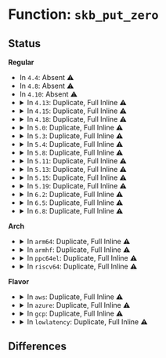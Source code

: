# Function: <code>skb_put_zero</code>

## Status
<b>Regular</b>
<ul>
<li>
In <code>4.4</code>: Absent ⚠️
</li>
<li>
In <code>4.8</code>: Absent ⚠️
</li>
<li>
In <code>4.10</code>: Absent ⚠️
</li>
<li>
<details>
<summary>In <code>4.13</code>: Duplicate, Full Inline ⚠️</summary>

**Collision:** Static Duplication

**Inline:** Full

**Transformation:** False

**Instances:**

```
In lib/nlattr.c (ffffffff814856f5)
Location: include/linux/skbuff.h:1945
Inline: True
Inline callers:
  - lib/nlattr.c:__nla_put_nohdr
  - lib/nlattr.c:nla_reserve_nohdr
```
```
In net/ipv6/mcast.c (ffffffff818b1194)
Location: include/linux/skbuff.h:1945
Inline: True
Inline callers:
  - net/ipv6/mcast.c:igmp6_send
```
```
In net/ncsi/ncsi-cmd.c (ffffffff818e6b7d)
Location: include/linux/skbuff.h:1945
Inline: True
Inline callers:
  - net/ncsi/ncsi-cmd.c:ncsi_cmd_handler_snfc
  - net/ncsi/ncsi-cmd.c:ncsi_cmd_handler_egmf
  - net/ncsi/ncsi-cmd.c:ncsi_cmd_handler_ebf
  - net/ncsi/ncsi-cmd.c:ncsi_cmd_handler_sma
  - net/ncsi/ncsi-cmd.c:ncsi_cmd_handler_ev
  - net/ncsi/ncsi-cmd.c:ncsi_cmd_handler_svf
  - net/ncsi/ncsi-cmd.c:ncsi_cmd_handler_sl
  - net/ncsi/ncsi-cmd.c:ncsi_cmd_handler_ae
  - net/ncsi/ncsi-cmd.c:ncsi_cmd_handler_rc
  - net/ncsi/ncsi-cmd.c:ncsi_cmd_handler_dc
  - net/ncsi/ncsi-cmd.c:ncsi_cmd_handler_sp
  - net/ncsi/ncsi-cmd.c:ncsi_cmd_handler_default
```
</details>
</li>
<li>
<details>
<summary>In <code>4.15</code>: Duplicate, Full Inline ⚠️</summary>

**Collision:** Static Duplication

**Inline:** Full

**Transformation:** False

**Instances:**

```
In lib/nlattr.c (ffffffff814c1885)
Location: include/linux/skbuff.h:2032
Inline: True
Inline callers:
  - lib/nlattr.c:__nla_put_nohdr
  - lib/nlattr.c:nla_reserve_nohdr
```
```
In net/ipv6/mcast.c (ffffffff819337e4)
Location: include/linux/skbuff.h:2032
Inline: True
Inline callers:
  - net/ipv6/mcast.c:igmp6_send
```
```
In net/ncsi/ncsi-cmd.c (ffffffff8196bf0d)
Location: include/linux/skbuff.h:2032
Inline: True
Inline callers:
  - net/ncsi/ncsi-cmd.c:ncsi_cmd_handler_snfc
  - net/ncsi/ncsi-cmd.c:ncsi_cmd_handler_egmf
  - net/ncsi/ncsi-cmd.c:ncsi_cmd_handler_ebf
  - net/ncsi/ncsi-cmd.c:ncsi_cmd_handler_sma
  - net/ncsi/ncsi-cmd.c:ncsi_cmd_handler_ev
  - net/ncsi/ncsi-cmd.c:ncsi_cmd_handler_svf
  - net/ncsi/ncsi-cmd.c:ncsi_cmd_handler_sl
  - net/ncsi/ncsi-cmd.c:ncsi_cmd_handler_ae
  - net/ncsi/ncsi-cmd.c:ncsi_cmd_handler_rc
  - net/ncsi/ncsi-cmd.c:ncsi_cmd_handler_dc
  - net/ncsi/ncsi-cmd.c:ncsi_cmd_handler_sp
  - net/ncsi/ncsi-cmd.c:ncsi_cmd_handler_default
```
</details>
</li>
<li>
<details>
<summary>In <code>4.18</code>: Duplicate, Full Inline ⚠️</summary>

**Collision:** Static Duplication

**Inline:** Full

**Transformation:** False

**Instances:**

```
In lib/nlattr.c (ffffffff814f25b5)
Location: include/linux/skbuff.h:2043
Inline: True
Inline callers:
  - lib/nlattr.c:__nla_put_nohdr
  - lib/nlattr.c:nla_reserve_nohdr
```
```
In net/ipv4/route.c (ffffffff818e71b2)
Location: include/linux/skbuff.h:2043
Inline: True
Inline callers:
  - net/ipv4/route.c:inet_rtm_getroute
  - net/ipv4/route.c:inet_rtm_getroute
  - net/ipv4/route.c:inet_rtm_getroute
```
```
In net/ipv6/mcast.c (ffffffff8198c17b)
Location: include/linux/skbuff.h:2043
Inline: True
Inline callers:
  - net/ipv6/mcast.c:igmp6_send
```
```
In net/ncsi/ncsi-cmd.c (ffffffff819c5995)
Location: include/linux/skbuff.h:2043
Inline: True
Inline callers:
  - net/ncsi/ncsi-cmd.c:ncsi_cmd_handler_snfc
  - net/ncsi/ncsi-cmd.c:ncsi_cmd_handler_egmf
  - net/ncsi/ncsi-cmd.c:ncsi_cmd_handler_ebf
  - net/ncsi/ncsi-cmd.c:ncsi_cmd_handler_sma
  - net/ncsi/ncsi-cmd.c:ncsi_cmd_handler_ev
  - net/ncsi/ncsi-cmd.c:ncsi_cmd_handler_svf
  - net/ncsi/ncsi-cmd.c:ncsi_cmd_handler_sl
  - net/ncsi/ncsi-cmd.c:ncsi_cmd_handler_ae
  - net/ncsi/ncsi-cmd.c:ncsi_cmd_handler_rc
  - net/ncsi/ncsi-cmd.c:ncsi_cmd_handler_dc
  - net/ncsi/ncsi-cmd.c:ncsi_cmd_handler_sp
  - net/ncsi/ncsi-cmd.c:ncsi_cmd_handler_default
```
</details>
</li>
<li>
<details>
<summary>In <code>5.0</code>: Duplicate, Full Inline ⚠️</summary>

**Collision:** Static Duplication

**Inline:** Full

**Transformation:** False

**Instances:**

```
In lib/nlattr.c (ffffffff815062e5)
Location: include/linux/skbuff.h:2121
Inline: True
Inline callers:
  - lib/nlattr.c:__nla_put_nohdr
  - lib/nlattr.c:nla_reserve_nohdr
```
```
In net/ipv4/route.c (ffffffff81914090)
Location: include/linux/skbuff.h:2121
Inline: True
Inline callers:
  - net/ipv4/route.c:inet_rtm_getroute
  - net/ipv4/route.c:inet_rtm_getroute
  - net/ipv4/route.c:inet_rtm_getroute
```
```
In net/ipv6/mcast.c (ffffffff819c2c02)
Location: include/linux/skbuff.h:2121
Inline: True
Inline callers:
  - net/ipv6/mcast.c:igmp6_send
```
```
In net/ncsi/ncsi-cmd.c (ffffffff819fcf22)
Location: include/linux/skbuff.h:2121
Inline: True
Inline callers:
  - net/ncsi/ncsi-cmd.c:ncsi_cmd_handler_oem
  - net/ncsi/ncsi-cmd.c:ncsi_cmd_handler_snfc
  - net/ncsi/ncsi-cmd.c:ncsi_cmd_handler_egmf
  - net/ncsi/ncsi-cmd.c:ncsi_cmd_handler_ebf
  - net/ncsi/ncsi-cmd.c:ncsi_cmd_handler_sma
  - net/ncsi/ncsi-cmd.c:ncsi_cmd_handler_ev
  - net/ncsi/ncsi-cmd.c:ncsi_cmd_handler_svf
  - net/ncsi/ncsi-cmd.c:ncsi_cmd_handler_sl
  - net/ncsi/ncsi-cmd.c:ncsi_cmd_handler_ae
  - net/ncsi/ncsi-cmd.c:ncsi_cmd_handler_rc
  - net/ncsi/ncsi-cmd.c:ncsi_cmd_handler_dc
  - net/ncsi/ncsi-cmd.c:ncsi_cmd_handler_sp
  - net/ncsi/ncsi-cmd.c:ncsi_cmd_handler_default
```
</details>
</li>
<li>
<details>
<summary>In <code>5.3</code>: Duplicate, Full Inline ⚠️</summary>

**Collision:** Static Duplication

**Inline:** Full

**Transformation:** False

**Instances:**

```
In lib/nlattr.c (ffffffff81534cb4)
Location: include/linux/skbuff.h:2209
Inline: True
Inline callers:
  - lib/nlattr.c:__nla_put_nohdr
  - lib/nlattr.c:nla_reserve_nohdr
```
```
In net/ipv4/route.c (ffffffff81976459)
Location: include/linux/skbuff.h:2209
Inline: True
Inline callers:
  - net/ipv4/route.c:inet_rtm_getroute
  - net/ipv4/route.c:inet_rtm_getroute
  - net/ipv4/route.c:inet_rtm_getroute
```
```
In net/ipv6/mcast.c (ffffffff81a31a19)
Location: include/linux/skbuff.h:2209
Inline: True
Inline callers:
  - net/ipv6/mcast.c:igmp6_send
```
```
In net/ncsi/ncsi-cmd.c (ffffffff81a6c1a3)
Location: include/linux/skbuff.h:2209
Inline: True
Inline callers:
  - net/ncsi/ncsi-cmd.c:ncsi_cmd_handler_oem
  - net/ncsi/ncsi-cmd.c:ncsi_cmd_handler_snfc
  - net/ncsi/ncsi-cmd.c:ncsi_cmd_handler_egmf
  - net/ncsi/ncsi-cmd.c:ncsi_cmd_handler_ebf
  - net/ncsi/ncsi-cmd.c:ncsi_cmd_handler_sma
  - net/ncsi/ncsi-cmd.c:ncsi_cmd_handler_ev
  - net/ncsi/ncsi-cmd.c:ncsi_cmd_handler_svf
  - net/ncsi/ncsi-cmd.c:ncsi_cmd_handler_sl
  - net/ncsi/ncsi-cmd.c:ncsi_cmd_handler_ae
  - net/ncsi/ncsi-cmd.c:ncsi_cmd_handler_rc
  - net/ncsi/ncsi-cmd.c:ncsi_cmd_handler_dc
  - net/ncsi/ncsi-cmd.c:ncsi_cmd_handler_sp
  - net/ncsi/ncsi-cmd.c:ncsi_cmd_handler_default
```
</details>
</li>
<li>
<details>
<summary>In <code>5.4</code>: Duplicate, Full Inline ⚠️</summary>

**Collision:** Static Duplication

**Inline:** Full

**Transformation:** False

**Instances:**

```
In lib/nlattr.c (ffffffff81555ae4)
Location: include/linux/skbuff.h:2223
Inline: True
Inline callers:
  - lib/nlattr.c:__nla_put_nohdr
  - lib/nlattr.c:nla_reserve_nohdr
```
```
In net/ipv4/route.c (ffffffff819ace69)
Location: include/linux/skbuff.h:2223
Inline: True
Inline callers:
  - net/ipv4/route.c:inet_rtm_getroute
  - net/ipv4/route.c:inet_rtm_getroute
  - net/ipv4/route.c:inet_rtm_getroute
```
```
In net/ipv6/mcast.c (ffffffff81a68569)
Location: include/linux/skbuff.h:2223
Inline: True
Inline callers:
  - net/ipv6/mcast.c:igmp6_send
```
```
In net/ncsi/ncsi-cmd.c (ffffffff81aa2b63)
Location: include/linux/skbuff.h:2223
Inline: True
Inline callers:
  - net/ncsi/ncsi-cmd.c:ncsi_cmd_handler_oem
  - net/ncsi/ncsi-cmd.c:ncsi_cmd_handler_snfc
  - net/ncsi/ncsi-cmd.c:ncsi_cmd_handler_egmf
  - net/ncsi/ncsi-cmd.c:ncsi_cmd_handler_ebf
  - net/ncsi/ncsi-cmd.c:ncsi_cmd_handler_sma
  - net/ncsi/ncsi-cmd.c:ncsi_cmd_handler_ev
  - net/ncsi/ncsi-cmd.c:ncsi_cmd_handler_svf
  - net/ncsi/ncsi-cmd.c:ncsi_cmd_handler_sl
  - net/ncsi/ncsi-cmd.c:ncsi_cmd_handler_ae
  - net/ncsi/ncsi-cmd.c:ncsi_cmd_handler_rc
  - net/ncsi/ncsi-cmd.c:ncsi_cmd_handler_dc
  - net/ncsi/ncsi-cmd.c:ncsi_cmd_handler_sp
  - net/ncsi/ncsi-cmd.c:ncsi_cmd_handler_default
```
</details>
</li>
<li>
<details>
<summary>In <code>5.8</code>: Duplicate, Full Inline ⚠️</summary>

**Collision:** Static Duplication

**Inline:** Full

**Transformation:** False

**Instances:**

```
In lib/nlattr.c (ffffffff815de874)
Location: include/linux/skbuff.h:2246
Inline: True
Inline callers:
  - lib/nlattr.c:__nla_put_nohdr
  - lib/nlattr.c:nla_reserve_nohdr
```
```
In net/ipv4/route.c (ffffffff81a9242f)
Location: include/linux/skbuff.h:2246
Inline: True
Inline callers:
  - net/ipv4/route.c:inet_rtm_getroute_build_skb
  - net/ipv4/route.c:inet_rtm_getroute_build_skb
  - net/ipv4/route.c:inet_rtm_getroute_build_skb
```
```
In net/ipv6/mcast.c (ffffffff81b61839)
Location: include/linux/skbuff.h:2246
Inline: True
Inline callers:
  - net/ipv6/mcast.c:igmp6_send
```
```
In net/ncsi/ncsi-cmd.c (ffffffff81b9e663)
Location: include/linux/skbuff.h:2246
Inline: True
Inline callers:
  - net/ncsi/ncsi-cmd.c:ncsi_cmd_handler_oem
  - net/ncsi/ncsi-cmd.c:ncsi_cmd_handler_snfc
  - net/ncsi/ncsi-cmd.c:ncsi_cmd_handler_egmf
  - net/ncsi/ncsi-cmd.c:ncsi_cmd_handler_ebf
  - net/ncsi/ncsi-cmd.c:ncsi_cmd_handler_sma
  - net/ncsi/ncsi-cmd.c:ncsi_cmd_handler_ev
  - net/ncsi/ncsi-cmd.c:ncsi_cmd_handler_svf
  - net/ncsi/ncsi-cmd.c:ncsi_cmd_handler_sl
  - net/ncsi/ncsi-cmd.c:ncsi_cmd_handler_ae
  - net/ncsi/ncsi-cmd.c:ncsi_cmd_handler_rc
  - net/ncsi/ncsi-cmd.c:ncsi_cmd_handler_dc
  - net/ncsi/ncsi-cmd.c:ncsi_cmd_handler_sp
  - net/ncsi/ncsi-cmd.c:ncsi_cmd_handler_default
```
</details>
</li>
<li>
<details>
<summary>In <code>5.11</code>: Duplicate, Full Inline ⚠️</summary>

**Collision:** Static Duplication

**Inline:** Full

**Transformation:** False

**Instances:**

```
In lib/nlattr.c (ffffffff815fbf14)
Location: include/linux/skbuff.h:2267
Inline: True
Inline callers:
  - lib/nlattr.c:__nla_put_nohdr
  - lib/nlattr.c:nla_reserve_nohdr
```
```
In net/ipv4/route.c (ffffffff81a9c2cf)
Location: include/linux/skbuff.h:2267
Inline: True
Inline callers:
  - net/ipv4/route.c:inet_rtm_getroute_build_skb
  - net/ipv4/route.c:inet_rtm_getroute_build_skb
  - net/ipv4/route.c:inet_rtm_getroute_build_skb
```
```
In net/ipv6/mcast.c (ffffffff81b6ffbb)
Location: include/linux/skbuff.h:2267
Inline: True
Inline callers:
  - net/ipv6/mcast.c:igmp6_send
```
```
In net/ncsi/ncsi-cmd.c (ffffffff81bae063)
Location: include/linux/skbuff.h:2267
Inline: True
Inline callers:
  - net/ncsi/ncsi-cmd.c:ncsi_cmd_handler_oem
  - net/ncsi/ncsi-cmd.c:ncsi_cmd_handler_snfc
  - net/ncsi/ncsi-cmd.c:ncsi_cmd_handler_egmf
  - net/ncsi/ncsi-cmd.c:ncsi_cmd_handler_ebf
  - net/ncsi/ncsi-cmd.c:ncsi_cmd_handler_sma
  - net/ncsi/ncsi-cmd.c:ncsi_cmd_handler_ev
  - net/ncsi/ncsi-cmd.c:ncsi_cmd_handler_svf
  - net/ncsi/ncsi-cmd.c:ncsi_cmd_handler_sl
  - net/ncsi/ncsi-cmd.c:ncsi_cmd_handler_ae
  - net/ncsi/ncsi-cmd.c:ncsi_cmd_handler_rc
  - net/ncsi/ncsi-cmd.c:ncsi_cmd_handler_dc
  - net/ncsi/ncsi-cmd.c:ncsi_cmd_handler_sp
  - net/ncsi/ncsi-cmd.c:ncsi_cmd_handler_default
```
</details>
</li>
<li>
<details>
<summary>In <code>5.13</code>: Duplicate, Full Inline ⚠️</summary>

**Collision:** Static Duplication

**Inline:** Full

**Transformation:** False

**Instances:**

```
In lib/nlattr.c (ffffffff815deb54)
Location: include/linux/skbuff.h:2283
Inline: True
Inline callers:
  - lib/nlattr.c:__nla_put_nohdr
  - lib/nlattr.c:nla_reserve_nohdr
```
```
In net/ipv4/route.c (ffffffff81a872be)
Location: include/linux/skbuff.h:2283
Inline: True
Inline callers:
  - net/ipv4/route.c:inet_rtm_getroute_build_skb
  - net/ipv4/route.c:inet_rtm_getroute_build_skb
  - net/ipv4/route.c:inet_rtm_getroute_build_skb
```
```
In net/ipv6/mcast.c (ffffffff81b5e280)
Location: include/linux/skbuff.h:2283
Inline: True
Inline callers:
  - net/ipv6/mcast.c:igmp6_send
```
```
In net/ncsi/ncsi-cmd.c (ffffffff81b9d0e3)
Location: include/linux/skbuff.h:2283
Inline: True
Inline callers:
  - net/ncsi/ncsi-cmd.c:ncsi_cmd_handler_oem
  - net/ncsi/ncsi-cmd.c:ncsi_cmd_handler_snfc
  - net/ncsi/ncsi-cmd.c:ncsi_cmd_handler_egmf
  - net/ncsi/ncsi-cmd.c:ncsi_cmd_handler_ebf
  - net/ncsi/ncsi-cmd.c:ncsi_cmd_handler_sma
  - net/ncsi/ncsi-cmd.c:ncsi_cmd_handler_ev
  - net/ncsi/ncsi-cmd.c:ncsi_cmd_handler_svf
  - net/ncsi/ncsi-cmd.c:ncsi_cmd_handler_sl
  - net/ncsi/ncsi-cmd.c:ncsi_cmd_handler_ae
  - net/ncsi/ncsi-cmd.c:ncsi_cmd_handler_dc
  - net/ncsi/ncsi-cmd.c:ncsi_cmd_handler_sp
```
</details>
</li>
<li>
<details>
<summary>In <code>5.15</code>: Duplicate, Full Inline ⚠️</summary>

**Collision:** Static Duplication

**Inline:** Full

**Transformation:** False

**Instances:**

```
In lib/nlattr.c (ffffffff8164a6d4)
Location: include/linux/skbuff.h:2312
Inline: True
Inline callers:
  - lib/nlattr.c:__nla_put_nohdr
  - lib/nlattr.c:nla_reserve_nohdr
```
```
In net/ipv4/route.c (ffffffff81b41a7e)
Location: include/linux/skbuff.h:2312
Inline: True
Inline callers:
  - net/ipv4/route.c:inet_rtm_getroute_build_skb
  - net/ipv4/route.c:inet_rtm_getroute_build_skb
  - net/ipv4/route.c:inet_rtm_getroute_build_skb
```
```
In net/ipv6/mcast.c (ffffffff81c2572b)
Location: include/linux/skbuff.h:2312
Inline: True
Inline callers:
  - net/ipv6/mcast.c:igmp6_send
```
```
In net/ncsi/ncsi-cmd.c (ffffffff81c6a608)
Location: include/linux/skbuff.h:2312
Inline: True
Inline callers:
  - net/ncsi/ncsi-cmd.c:ncsi_cmd_handler_oem
  - net/ncsi/ncsi-cmd.c:ncsi_cmd_handler_snfc
  - net/ncsi/ncsi-cmd.c:ncsi_cmd_handler_egmf
  - net/ncsi/ncsi-cmd.c:ncsi_cmd_handler_ebf
  - net/ncsi/ncsi-cmd.c:ncsi_cmd_handler_sma
  - net/ncsi/ncsi-cmd.c:ncsi_cmd_handler_ev
  - net/ncsi/ncsi-cmd.c:ncsi_cmd_handler_svf
  - net/ncsi/ncsi-cmd.c:ncsi_cmd_handler_sl
  - net/ncsi/ncsi-cmd.c:ncsi_cmd_handler_ae
  - net/ncsi/ncsi-cmd.c:ncsi_cmd_handler_dc
  - net/ncsi/ncsi-cmd.c:ncsi_cmd_handler_sp
```
</details>
</li>
<li>
<details>
<summary>In <code>5.19</code>: Duplicate, Full Inline ⚠️</summary>

**Collision:** Static Duplication

**Inline:** Full

**Transformation:** False

**Instances:**

```
In lib/nlattr.c (ffffffff81760df4)
Location: include/linux/skbuff.h:2671
Inline: True
Inline callers:
  - lib/nlattr.c:__nla_put_nohdr
  - lib/nlattr.c:nla_reserve_nohdr
```
```
In net/ipv4/route.c (ffffffff81cd387b)
Location: include/linux/skbuff.h:2671
Inline: True
Inline callers:
  - net/ipv4/route.c:inet_rtm_getroute
  - net/ipv4/route.c:inet_rtm_getroute
  - net/ipv4/route.c:inet_rtm_getroute
```
```
In net/ipv6/mcast.c (ffffffff81dc2ec7)
Location: include/linux/skbuff.h:2671
Inline: True
Inline callers:
  - net/ipv6/mcast.c:igmp6_send
```
```
In net/ncsi/ncsi-cmd.c (ffffffff81e0dcc8)
Location: include/linux/skbuff.h:2671
Inline: True
Inline callers:
  - net/ncsi/ncsi-cmd.c:ncsi_cmd_handler_oem
  - net/ncsi/ncsi-cmd.c:ncsi_cmd_handler_snfc
  - net/ncsi/ncsi-cmd.c:ncsi_cmd_handler_egmf
  - net/ncsi/ncsi-cmd.c:ncsi_cmd_handler_ebf
  - net/ncsi/ncsi-cmd.c:ncsi_cmd_handler_sma
  - net/ncsi/ncsi-cmd.c:ncsi_cmd_handler_ev
  - net/ncsi/ncsi-cmd.c:ncsi_cmd_handler_svf
  - net/ncsi/ncsi-cmd.c:ncsi_cmd_handler_sl
  - net/ncsi/ncsi-cmd.c:ncsi_cmd_handler_ae
  - net/ncsi/ncsi-cmd.c:ncsi_cmd_handler_dc
  - net/ncsi/ncsi-cmd.c:ncsi_cmd_handler_sp
  - net/ncsi/ncsi-cmd.c:ncsi_cmd_handler_default
```
</details>
</li>
<li>
<details>
<summary>In <code>6.2</code>: Duplicate, Full Inline ⚠️</summary>

**Collision:** Static Duplication

**Inline:** Full

**Transformation:** False

**Instances:**

```
In lib/nlattr.c (ffffffff8188fb54)
Location: include/linux/skbuff.h:2568
Inline: True
Inline callers:
  - lib/nlattr.c:__nla_put_nohdr
  - lib/nlattr.c:nla_reserve_nohdr
```
```
In net/ipv4/route.c (ffffffff81e93a94)
Location: include/linux/skbuff.h:2568
Inline: True
Inline callers:
  - net/ipv4/route.c:inet_rtm_getroute
  - net/ipv4/route.c:inet_rtm_getroute
  - net/ipv4/route.c:inet_rtm_getroute
```
```
In net/ipv6/mcast.c (ffffffff81f93917)
Location: include/linux/skbuff.h:2568
Inline: True
Inline callers:
  - net/ipv6/mcast.c:igmp6_send
```
```
In net/ncsi/ncsi-cmd.c (ffffffff81fe4028)
Location: include/linux/skbuff.h:2568
Inline: True
Inline callers:
  - net/ncsi/ncsi-cmd.c:ncsi_cmd_handler_oem
  - net/ncsi/ncsi-cmd.c:ncsi_cmd_handler_snfc
  - net/ncsi/ncsi-cmd.c:ncsi_cmd_handler_egmf
  - net/ncsi/ncsi-cmd.c:ncsi_cmd_handler_ebf
  - net/ncsi/ncsi-cmd.c:ncsi_cmd_handler_sma
  - net/ncsi/ncsi-cmd.c:ncsi_cmd_handler_ev
  - net/ncsi/ncsi-cmd.c:ncsi_cmd_handler_svf
  - net/ncsi/ncsi-cmd.c:ncsi_cmd_handler_sl
  - net/ncsi/ncsi-cmd.c:ncsi_cmd_handler_ae
  - net/ncsi/ncsi-cmd.c:ncsi_cmd_handler_dc
  - net/ncsi/ncsi-cmd.c:ncsi_cmd_handler_sp
  - net/ncsi/ncsi-cmd.c:ncsi_cmd_handler_default
```
</details>
</li>
<li>
<details>
<summary>In <code>6.5</code>: Duplicate, Full Inline ⚠️</summary>

**Collision:** Static Duplication

**Inline:** Full

**Transformation:** False

**Instances:**

```
In lib/nlattr.c (ffffffff818d1fc4)
Location: include/linux/skbuff.h:2611
Inline: True
Inline callers:
  - lib/nlattr.c:__nla_put_nohdr
  - lib/nlattr.c:nla_reserve_nohdr
```
```
In net/ipv4/route.c (ffffffff81ef21fd)
Location: include/linux/skbuff.h:2611
Inline: True
Inline callers:
  - net/ipv4/route.c:inet_rtm_getroute
  - net/ipv4/route.c:inet_rtm_getroute
  - net/ipv4/route.c:inet_rtm_getroute
```
```
In net/ipv6/mcast.c (ffffffff81ff4267)
Location: include/linux/skbuff.h:2611
Inline: True
Inline callers:
  - net/ipv6/mcast.c:igmp6_send
```
```
In net/ncsi/ncsi-cmd.c (ffffffff82060338)
Location: include/linux/skbuff.h:2611
Inline: True
Inline callers:
  - net/ncsi/ncsi-cmd.c:ncsi_cmd_handler_oem
  - net/ncsi/ncsi-cmd.c:ncsi_cmd_handler_snfc
  - net/ncsi/ncsi-cmd.c:ncsi_cmd_handler_egmf
  - net/ncsi/ncsi-cmd.c:ncsi_cmd_handler_ebf
  - net/ncsi/ncsi-cmd.c:ncsi_cmd_handler_sma
  - net/ncsi/ncsi-cmd.c:ncsi_cmd_handler_ev
  - net/ncsi/ncsi-cmd.c:ncsi_cmd_handler_svf
  - net/ncsi/ncsi-cmd.c:ncsi_cmd_handler_sl
  - net/ncsi/ncsi-cmd.c:ncsi_cmd_handler_ae
  - net/ncsi/ncsi-cmd.c:ncsi_cmd_handler_dc
  - net/ncsi/ncsi-cmd.c:ncsi_cmd_handler_sp
  - net/ncsi/ncsi-cmd.c:ncsi_cmd_handler_default
```
</details>
</li>
<li>
<details>
<summary>In <code>6.8</code>: Duplicate, Full Inline ⚠️</summary>

**Collision:** Static Duplication

**Inline:** Full

**Transformation:** False

**Instances:**

```
In lib/nlattr.c (ffffffff81923f94)
Location: include/linux/skbuff.h:2618
Inline: True
Inline callers:
  - lib/nlattr.c:__nla_put_nohdr
  - lib/nlattr.c:nla_reserve_nohdr
```
```
In net/ipv4/route.c (ffffffff81fb6362)
Location: include/linux/skbuff.h:2618
Inline: True
Inline callers:
  - net/ipv4/route.c:inet_rtm_getroute
  - net/ipv4/route.c:inet_rtm_getroute
  - net/ipv4/route.c:inet_rtm_getroute
```
```
In net/ipv6/mcast.c (ffffffff820c11b8)
Location: include/linux/skbuff.h:2618
Inline: True
Inline callers:
  - net/ipv6/mcast.c:igmp6_send
```
```
In net/ncsi/ncsi-cmd.c (ffffffff82133258)
Location: include/linux/skbuff.h:2618
Inline: True
Inline callers:
  - net/ncsi/ncsi-cmd.c:ncsi_cmd_handler_oem
  - net/ncsi/ncsi-cmd.c:ncsi_cmd_handler_snfc
  - net/ncsi/ncsi-cmd.c:ncsi_cmd_handler_egmf
  - net/ncsi/ncsi-cmd.c:ncsi_cmd_handler_ebf
  - net/ncsi/ncsi-cmd.c:ncsi_cmd_handler_sma
  - net/ncsi/ncsi-cmd.c:ncsi_cmd_handler_ev
  - net/ncsi/ncsi-cmd.c:ncsi_cmd_handler_svf
  - net/ncsi/ncsi-cmd.c:ncsi_cmd_handler_sl
  - net/ncsi/ncsi-cmd.c:ncsi_cmd_handler_ae
  - net/ncsi/ncsi-cmd.c:ncsi_cmd_handler_dc
  - net/ncsi/ncsi-cmd.c:ncsi_cmd_handler_sp
  - net/ncsi/ncsi-cmd.c:ncsi_cmd_handler_default
```
</details>
</li>
</ul>
<b>Arch</b>
<ul>
<li>
<details>
<summary>In <code>arm64</code>: Duplicate, Full Inline ⚠️</summary>

**Collision:** Static Duplication

**Inline:** Full

**Transformation:** False

**Instances:**

```
In lib/nlattr.c (ffff800010661fac)
Location: include/linux/skbuff.h:2223
Inline: True
Inline callers:
  - lib/nlattr.c:__nla_put_nohdr
  - lib/nlattr.c:nla_reserve_nohdr
```
```
In net/ipv4/route.c (ffff800010c5cee8)
Location: include/linux/skbuff.h:2223
Inline: True
Inline callers:
  - net/ipv4/route.c:inet_rtm_getroute
  - net/ipv4/route.c:inet_rtm_getroute
  - net/ipv4/route.c:inet_rtm_getroute
```
```
In net/ipv6/mcast.c (ffff800010d2fff0)
Location: include/linux/skbuff.h:2223
Inline: True
Inline callers:
  - net/ipv6/mcast.c:igmp6_send
```
```
In net/ncsi/ncsi-cmd.c (ffff800010d74acc)
Location: include/linux/skbuff.h:2223
Inline: True
Inline callers:
  - net/ncsi/ncsi-cmd.c:ncsi_cmd_handler_oem
  - net/ncsi/ncsi-cmd.c:ncsi_cmd_handler_snfc
  - net/ncsi/ncsi-cmd.c:ncsi_cmd_handler_egmf
  - net/ncsi/ncsi-cmd.c:ncsi_cmd_handler_ebf
  - net/ncsi/ncsi-cmd.c:ncsi_cmd_handler_sma
  - net/ncsi/ncsi-cmd.c:ncsi_cmd_handler_ev
  - net/ncsi/ncsi-cmd.c:ncsi_cmd_handler_svf
  - net/ncsi/ncsi-cmd.c:ncsi_cmd_handler_sl
  - net/ncsi/ncsi-cmd.c:ncsi_cmd_handler_ae
  - net/ncsi/ncsi-cmd.c:ncsi_cmd_handler_rc
  - net/ncsi/ncsi-cmd.c:ncsi_cmd_handler_dc
  - net/ncsi/ncsi-cmd.c:ncsi_cmd_handler_sp
  - net/ncsi/ncsi-cmd.c:ncsi_cmd_handler_default
```
</details>
</li>
<li>
<details>
<summary>In <code>armhf</code>: Duplicate, Full Inline ⚠️</summary>

**Collision:** Static Duplication

**Inline:** Full

**Transformation:** False

**Instances:**

```
In lib/nlattr.c (c080b030)
Location: include/linux/skbuff.h:2223
Inline: True
Inline callers:
  - lib/nlattr.c:__nla_put_nohdr
  - lib/nlattr.c:nla_reserve_nohdr
```
```
In net/ipv4/route.c (c0d6c660)
Location: include/linux/skbuff.h:2223
Inline: True
Inline callers:
  - net/ipv4/route.c:inet_rtm_getroute
  - net/ipv4/route.c:inet_rtm_getroute
  - net/ipv4/route.c:inet_rtm_getroute
```
```
In net/ipv6/mcast.c (c0e33810)
Location: include/linux/skbuff.h:2223
Inline: True
Inline callers:
  - net/ipv6/mcast.c:igmp6_send
```
```
In net/ncsi/ncsi-cmd.c (c0e711dc)
Location: include/linux/skbuff.h:2223
Inline: True
Inline callers:
  - net/ncsi/ncsi-cmd.c:ncsi_cmd_handler_oem
  - net/ncsi/ncsi-cmd.c:ncsi_cmd_handler_snfc
  - net/ncsi/ncsi-cmd.c:ncsi_cmd_handler_egmf
  - net/ncsi/ncsi-cmd.c:ncsi_cmd_handler_ebf
  - net/ncsi/ncsi-cmd.c:ncsi_cmd_handler_sma
  - net/ncsi/ncsi-cmd.c:ncsi_cmd_handler_ev
  - net/ncsi/ncsi-cmd.c:ncsi_cmd_handler_svf
  - net/ncsi/ncsi-cmd.c:ncsi_cmd_handler_sl
  - net/ncsi/ncsi-cmd.c:ncsi_cmd_handler_ae
  - net/ncsi/ncsi-cmd.c:ncsi_cmd_handler_rc
  - net/ncsi/ncsi-cmd.c:ncsi_cmd_handler_dc
  - net/ncsi/ncsi-cmd.c:ncsi_cmd_handler_sp
  - net/ncsi/ncsi-cmd.c:ncsi_cmd_handler_default
```
</details>
</li>
<li>
<details>
<summary>In <code>ppc64el</code>: Duplicate, Full Inline ⚠️</summary>

**Collision:** Static Duplication

**Inline:** Full

**Transformation:** False

**Instances:**

```
In lib/nlattr.c (c0000000008162b0)
Location: include/linux/skbuff.h:2223
Inline: True
Inline callers:
  - lib/nlattr.c:__nla_put_nohdr
  - lib/nlattr.c:nla_reserve_nohdr
```
```
In net/ipv4/route.c (c000000000d5f590)
Location: include/linux/skbuff.h:2223
Inline: True
Inline callers:
  - net/ipv4/route.c:inet_rtm_getroute
  - net/ipv4/route.c:inet_rtm_getroute
  - net/ipv4/route.c:inet_rtm_getroute
```
```
In net/ipv6/mcast.c (c000000000e6127c)
Location: include/linux/skbuff.h:2223
Inline: True
Inline callers:
  - net/ipv6/mcast.c:igmp6_send
```
```
In net/ncsi/ncsi-cmd.c (c000000000eb3d7c)
Location: include/linux/skbuff.h:2223
Inline: True
Inline callers:
  - net/ncsi/ncsi-cmd.c:ncsi_cmd_handler_oem
  - net/ncsi/ncsi-cmd.c:ncsi_cmd_handler_snfc
  - net/ncsi/ncsi-cmd.c:ncsi_cmd_handler_egmf
  - net/ncsi/ncsi-cmd.c:ncsi_cmd_handler_ebf
  - net/ncsi/ncsi-cmd.c:ncsi_cmd_handler_sma
  - net/ncsi/ncsi-cmd.c:ncsi_cmd_handler_ev
  - net/ncsi/ncsi-cmd.c:ncsi_cmd_handler_svf
  - net/ncsi/ncsi-cmd.c:ncsi_cmd_handler_sl
  - net/ncsi/ncsi-cmd.c:ncsi_cmd_handler_ae
  - net/ncsi/ncsi-cmd.c:ncsi_cmd_handler_rc
  - net/ncsi/ncsi-cmd.c:ncsi_cmd_handler_dc
  - net/ncsi/ncsi-cmd.c:ncsi_cmd_handler_sp
  - net/ncsi/ncsi-cmd.c:ncsi_cmd_handler_default
```
</details>
</li>
<li>
<details>
<summary>In <code>riscv64</code>: Duplicate, Full Inline ⚠️</summary>

**Collision:** Static Duplication

**Inline:** Full

**Transformation:** False

**Instances:**

```
In lib/nlattr.c (ffffffe00048e8da)
Location: include/linux/skbuff.h:2223
Inline: True
Inline callers:
  - lib/nlattr.c:__nla_reserve_nohdr
```
```
In net/ipv4/route.c (ffffffe0007c5c9a)
Location: include/linux/skbuff.h:2223
Inline: True
Inline callers:
  - net/ipv4/route.c:inet_rtm_getroute
  - net/ipv4/route.c:inet_rtm_getroute
  - net/ipv4/route.c:inet_rtm_getroute
```
```
In net/ipv6/mcast.c (ffffffe00086f778)
Location: include/linux/skbuff.h:2223
Inline: True
Inline callers:
  - net/ipv6/mcast.c:igmp6_send
```
```
In net/ncsi/ncsi-cmd.c (ffffffe0008a460c)
Location: include/linux/skbuff.h:2223
Inline: True
Inline callers:
  - net/ncsi/ncsi-cmd.c:ncsi_cmd_handler_oem
  - net/ncsi/ncsi-cmd.c:ncsi_cmd_handler_snfc
  - net/ncsi/ncsi-cmd.c:ncsi_cmd_handler_egmf
  - net/ncsi/ncsi-cmd.c:ncsi_cmd_handler_ebf
  - net/ncsi/ncsi-cmd.c:ncsi_cmd_handler_sma
  - net/ncsi/ncsi-cmd.c:ncsi_cmd_handler_ev
  - net/ncsi/ncsi-cmd.c:ncsi_cmd_handler_svf
  - net/ncsi/ncsi-cmd.c:ncsi_cmd_handler_sl
  - net/ncsi/ncsi-cmd.c:ncsi_cmd_handler_ae
  - net/ncsi/ncsi-cmd.c:ncsi_cmd_handler_rc
  - net/ncsi/ncsi-cmd.c:ncsi_cmd_handler_dc
  - net/ncsi/ncsi-cmd.c:ncsi_cmd_handler_sp
  - net/ncsi/ncsi-cmd.c:ncsi_cmd_handler_default
```
</details>
</li>
</ul>
<b>Flavor</b>
<ul>
<li>
<details>
<summary>In <code>aws</code>: Duplicate, Full Inline ⚠️</summary>

**Collision:** Static Duplication

**Inline:** Full

**Transformation:** False

**Instances:**

```
In lib/nlattr.c (ffffffff8154e0c4)
Location: include/linux/skbuff.h:2223
Inline: True
Inline callers:
  - lib/nlattr.c:__nla_put_nohdr
  - lib/nlattr.c:nla_reserve_nohdr
```
```
In net/ipv4/route.c (ffffffff8194ccd9)
Location: include/linux/skbuff.h:2223
Inline: True
Inline callers:
  - net/ipv4/route.c:inet_rtm_getroute
  - net/ipv4/route.c:inet_rtm_getroute
  - net/ipv4/route.c:inet_rtm_getroute
```
```
In net/ipv6/mcast.c (ffffffff81a07bf9)
Location: include/linux/skbuff.h:2223
Inline: True
Inline callers:
  - net/ipv6/mcast.c:igmp6_send
```
```
In net/ncsi/ncsi-cmd.c (ffffffff81a41ef3)
Location: include/linux/skbuff.h:2223
Inline: True
Inline callers:
  - net/ncsi/ncsi-cmd.c:ncsi_cmd_handler_oem
  - net/ncsi/ncsi-cmd.c:ncsi_cmd_handler_snfc
  - net/ncsi/ncsi-cmd.c:ncsi_cmd_handler_egmf
  - net/ncsi/ncsi-cmd.c:ncsi_cmd_handler_ebf
  - net/ncsi/ncsi-cmd.c:ncsi_cmd_handler_sma
  - net/ncsi/ncsi-cmd.c:ncsi_cmd_handler_ev
  - net/ncsi/ncsi-cmd.c:ncsi_cmd_handler_svf
  - net/ncsi/ncsi-cmd.c:ncsi_cmd_handler_sl
  - net/ncsi/ncsi-cmd.c:ncsi_cmd_handler_ae
  - net/ncsi/ncsi-cmd.c:ncsi_cmd_handler_rc
  - net/ncsi/ncsi-cmd.c:ncsi_cmd_handler_dc
  - net/ncsi/ncsi-cmd.c:ncsi_cmd_handler_sp
  - net/ncsi/ncsi-cmd.c:ncsi_cmd_handler_default
```
</details>
</li>
<li>
<details>
<summary>In <code>azure</code>: Duplicate, Full Inline ⚠️</summary>

**Collision:** Static Duplication

**Inline:** Full

**Transformation:** False

**Instances:**

```
In lib/nlattr.c (ffffffff8153e3a4)
Location: include/linux/skbuff.h:2223
Inline: True
Inline callers:
  - lib/nlattr.c:__nla_put_nohdr
  - lib/nlattr.c:nla_reserve_nohdr
```
```
In drivers/net/vxlan.c (ffffffff8177384a)
Location: include/linux/skbuff.h:2223
Inline: True
Inline callers:
  - drivers/net/vxlan.c:neigh_reduce
```
```
In net/ipv4/route.c (ffffffff819067c9)
Location: include/linux/skbuff.h:2223
Inline: True
Inline callers:
  - net/ipv4/route.c:inet_rtm_getroute
  - net/ipv4/route.c:inet_rtm_getroute
  - net/ipv4/route.c:inet_rtm_getroute
```
```
In net/ipv6/mcast.c (ffffffff819c49b9)
Location: include/linux/skbuff.h:2223
Inline: True
Inline callers:
  - net/ipv6/mcast.c:igmp6_send
```
```
In net/ncsi/ncsi-cmd.c (ffffffff819feae3)
Location: include/linux/skbuff.h:2223
Inline: True
Inline callers:
  - net/ncsi/ncsi-cmd.c:ncsi_cmd_handler_oem
  - net/ncsi/ncsi-cmd.c:ncsi_cmd_handler_snfc
  - net/ncsi/ncsi-cmd.c:ncsi_cmd_handler_egmf
  - net/ncsi/ncsi-cmd.c:ncsi_cmd_handler_ebf
  - net/ncsi/ncsi-cmd.c:ncsi_cmd_handler_sma
  - net/ncsi/ncsi-cmd.c:ncsi_cmd_handler_ev
  - net/ncsi/ncsi-cmd.c:ncsi_cmd_handler_svf
  - net/ncsi/ncsi-cmd.c:ncsi_cmd_handler_sl
  - net/ncsi/ncsi-cmd.c:ncsi_cmd_handler_ae
  - net/ncsi/ncsi-cmd.c:ncsi_cmd_handler_rc
  - net/ncsi/ncsi-cmd.c:ncsi_cmd_handler_dc
  - net/ncsi/ncsi-cmd.c:ncsi_cmd_handler_sp
  - net/ncsi/ncsi-cmd.c:ncsi_cmd_handler_default
```
</details>
</li>
<li>
<details>
<summary>In <code>gcp</code>: Duplicate, Full Inline ⚠️</summary>

**Collision:** Static Duplication

**Inline:** Full

**Transformation:** False

**Instances:**

```
In lib/nlattr.c (ffffffff81549e04)
Location: include/linux/skbuff.h:2223
Inline: True
Inline callers:
  - lib/nlattr.c:__nla_put_nohdr
  - lib/nlattr.c:nla_reserve_nohdr
```
```
In net/ipv4/route.c (ffffffff819b74a9)
Location: include/linux/skbuff.h:2223
Inline: True
Inline callers:
  - net/ipv4/route.c:inet_rtm_getroute
  - net/ipv4/route.c:inet_rtm_getroute
  - net/ipv4/route.c:inet_rtm_getroute
```
```
In net/ipv6/mcast.c (ffffffff81a72679)
Location: include/linux/skbuff.h:2223
Inline: True
Inline callers:
  - net/ipv6/mcast.c:igmp6_send
```
```
In net/ncsi/ncsi-cmd.c (ffffffff81aadda3)
Location: include/linux/skbuff.h:2223
Inline: True
Inline callers:
  - net/ncsi/ncsi-cmd.c:ncsi_cmd_handler_oem
  - net/ncsi/ncsi-cmd.c:ncsi_cmd_handler_snfc
  - net/ncsi/ncsi-cmd.c:ncsi_cmd_handler_egmf
  - net/ncsi/ncsi-cmd.c:ncsi_cmd_handler_ebf
  - net/ncsi/ncsi-cmd.c:ncsi_cmd_handler_sma
  - net/ncsi/ncsi-cmd.c:ncsi_cmd_handler_ev
  - net/ncsi/ncsi-cmd.c:ncsi_cmd_handler_svf
  - net/ncsi/ncsi-cmd.c:ncsi_cmd_handler_sl
  - net/ncsi/ncsi-cmd.c:ncsi_cmd_handler_ae
  - net/ncsi/ncsi-cmd.c:ncsi_cmd_handler_rc
  - net/ncsi/ncsi-cmd.c:ncsi_cmd_handler_dc
  - net/ncsi/ncsi-cmd.c:ncsi_cmd_handler_sp
  - net/ncsi/ncsi-cmd.c:ncsi_cmd_handler_default
```
</details>
</li>
<li>
<details>
<summary>In <code>lowlatency</code>: Duplicate, Full Inline ⚠️</summary>

**Collision:** Static Duplication

**Inline:** Full

**Transformation:** False

**Instances:**

```
In lib/nlattr.c (ffffffff81563c54)
Location: include/linux/skbuff.h:2223
Inline: True
Inline callers:
  - lib/nlattr.c:__nla_put_nohdr
  - lib/nlattr.c:nla_reserve_nohdr
```
```
In net/ipv4/route.c (ffffffff819c0d38)
Location: include/linux/skbuff.h:2223
Inline: True
Inline callers:
  - net/ipv4/route.c:inet_rtm_getroute
  - net/ipv4/route.c:inet_rtm_getroute
  - net/ipv4/route.c:inet_rtm_getroute
```
```
In net/ipv6/mcast.c (ffffffff81a7ecfa)
Location: include/linux/skbuff.h:2223
Inline: True
Inline callers:
  - net/ipv6/mcast.c:igmp6_send
```
```
In net/ncsi/ncsi-cmd.c (ffffffff81aba153)
Location: include/linux/skbuff.h:2223
Inline: True
Inline callers:
  - net/ncsi/ncsi-cmd.c:ncsi_cmd_handler_oem
  - net/ncsi/ncsi-cmd.c:ncsi_cmd_handler_snfc
  - net/ncsi/ncsi-cmd.c:ncsi_cmd_handler_egmf
  - net/ncsi/ncsi-cmd.c:ncsi_cmd_handler_ebf
  - net/ncsi/ncsi-cmd.c:ncsi_cmd_handler_sma
  - net/ncsi/ncsi-cmd.c:ncsi_cmd_handler_ev
  - net/ncsi/ncsi-cmd.c:ncsi_cmd_handler_svf
  - net/ncsi/ncsi-cmd.c:ncsi_cmd_handler_sl
  - net/ncsi/ncsi-cmd.c:ncsi_cmd_handler_ae
  - net/ncsi/ncsi-cmd.c:ncsi_cmd_handler_rc
  - net/ncsi/ncsi-cmd.c:ncsi_cmd_handler_dc
  - net/ncsi/ncsi-cmd.c:ncsi_cmd_handler_sp
  - net/ncsi/ncsi-cmd.c:ncsi_cmd_handler_default
```
</details>
</li>
</ul>

## Differences
